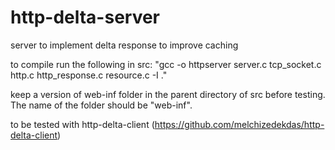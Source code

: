 # http-delta-server
server to implement delta response to improve caching

to compile run the following in src:
"gcc -o httpserver server.c tcp_socket.c http.c http_response.c resource.c -I ."

keep a version of web-inf folder in the parent directory of src before testing. The name of the folder should be "web-inf".

to be tested with http-delta-client (https://github.com/melchizedekdas/http-delta-client)
